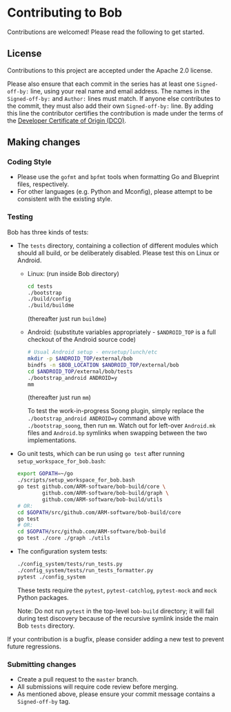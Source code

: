Contributing to Bob
===================

Contributions are welcomed! Please read the following to get started.

## License

Contributions to this project are accepted under the Apache 2.0 license.

Please also ensure that each commit in the series has at least one
`Signed-off-by:` line, using your real name and email address. The names in the
`Signed-off-by:` and `Author:` lines must match. If anyone else contributes to
the commit, they must also add their own `Signed-off-by:` line. By adding this
line the contributor certifies the contribution is made under the terms of the
[Developer Certificate of Origin (DCO)](DCO.txt).

## Making changes

### Coding Style

- Please use the `gofmt` and `bpfmt` tools when formatting Go and Blueprint
  files, respectively.
- For other languages (e.g. Python and Mconfig), please attempt to be
  consistent with the existing style.

### Testing

Bob has three kinds of tests:

- The `tests` directory, containing a collection of different modules which
  should all build, or be deliberately disabled. Please test this on Linux
  or Android.

  - Linux: (run inside Bob directory)

    ```bash
    cd tests
    ./bootstrap
    ./build/config
    ./build/buildme
    ```
    (thereafter just run `buildme`)

  - Android: (substitute variables appropriately - `$ANDROID_TOP` is a full
    checkout of the Android source code)

    ```bash
    # Usual Android setup - envsetup/lunch/etc
    mkdir -p $ANDROID_TOP/external/bob
    bindfs -n $BOB_LOCATION $ANDROID_TOP/external/bob
    cd $ANDROID_TOP/external/bob/tests
    ./bootstrap_android ANDROID=y
    mm
    ```
    (thereafter just run `mm`)

    To test the work-in-progress Soong plugin, simply replace the
    `./bootstrap_android ANDROID=y` command above with `./bootstrap_soong`,
    then run `mm`. Watch out for left-over `Android.mk` files and `Android.bp`
    symlinks when swapping between the two implementations.

- Go unit tests, which can be run using `go test` after running
  `setup_workspace_for_bob.bash`:

  ```bash
  export GOPATH=~/go
  ./scripts/setup_workspace_for_bob.bash
  go test github.com/ARM-software/bob-build/core \
          github.com/ARM-software/bob-build/graph \
          github.com/ARM-software/bob-build/utils
  # OR:
  cd $GOPATH/src/github.com/ARM-software/bob-build/core
  go test
  # OR:
  cd $GOPATH/src/github.com/ARM-software/bob-build
  go test ./core ./graph ./utils
  ```

- The configuration system tests:

  ```bash
  ./config_system/tests/run_tests.py
  ./config_system/tests/run_tests_formatter.py
  pytest ./config_system
  ```

  These tests require the `pytest`, `pytest-catchlog`, `pytest-mock` and `mock`
  Python packages.

  Note: Do not run `pytest` in the top-level `bob-build` directory; it will
  fail during test discovery because of the recursive symlink inside the main
  Bob `tests` directory.

If your contribution is a bugfix, please consider adding a new test to prevent
future regressions.

### Submitting changes

- Create a pull request to the `master` branch.
- All submissions will require code review before merging.
- As mentioned above, please ensure your commit message contains a
  `Signed-off-by` tag.
